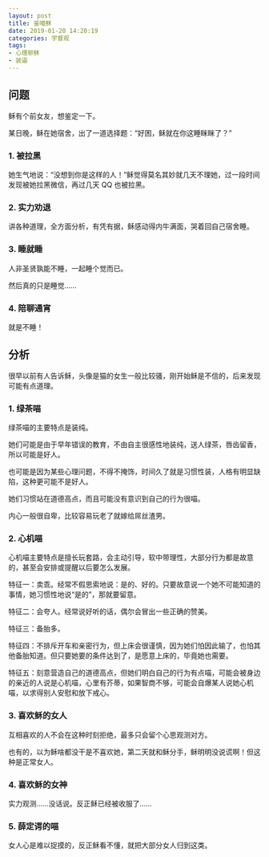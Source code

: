 ```yaml
---
layout: post
title: 鉴喵稣
date: 2019-01-20 14:20:19
categories: 宇督观
tags:
- 心理邪稣
- 装逼
---
```

## 问题

稣有个前女友，想鉴定一下。

某日晚，稣在她宿舍，出了一道选择题：“好困，稣就在你这睡眯眯了？”

### 1. 被拉黑

她生气地说：“没想到你是这样的人！”稣觉得莫名其妙就几天不理她，过一段时间发现被她拉黑微信，再过几天 QQ 也被拉黑。

### 2. 实力劝退

讲各种道理，全方面分析，有凭有据，稣感动得内牛满面，哭着回自己宿舍睡。

### 3. 睡就睡

人非圣贤孰能不睡，一起睡个觉而已。

然后真的只是睡觉……

### 4. 陪聊通宵

就是不睡！

## 分析

很早以前有人告诉稣，头像是猫的女生一般比较骚，刚开始稣是不信的，后来发现可能有点道理。

### 1. 绿茶喵

绿茶喵的主要特点是装纯。

她们可能是由于早年错误的教育，不由自主很感性地装纯，送人绿茶，唇齿留香，所以可能是好人。

也可能是因为某些心理问题，不得不掩饰，时间久了就是习惯性装，人格有明显缺陷，这种更可能不是好人。

她们习惯站在道德高点，而且可能没有意识到自己的行为很喵。

内心一般很自卑，比较容易玩老了就嫁给屌丝渣男。

### 2. 心机喵

心机喵主要特点是擅长玩套路，会主动引导，软中带理性，大部分行为都是故意的，甚至会安排或提醒以后要怎么发展。

特征一：卖乖。经常不假思索地说：是的、好的。只要故意说一个她不可能知道的事情，她习惯性地说“是的”，那就要留意。

特征二：会夸人。经常说好听的话，偶尔会冒出一些正确的赞美。

特征三：备胎多。

特征四：不排斥开车和亲密行为，但上床会很谨慎，因为她们怕因此输了，也怕其他备胎知道。但只要她要的条件达到了，是愿意上床的，毕竟她也需要。

特征五：刻意营造自己的道德高点，但她们明白自己的行为有点喵，可能会被身边的亲近的人说是心机喵，心里有芥蒂，如果智商不够，可能会自爆某人说她心机喵，以求得别人安慰和放下戒心。

### 3. 喜欢稣的女人

互相喜欢的人不会在这种时刻拒绝，最多只会留个心思观测对方。

也有的，以为稣啥都没干是不喜欢她，第二天就和稣分手，稣明明没说谎啊！但这种是正常女人。

### 4. 喜欢稣的女神

实力观测……没话说。反正稣已经被收服了……

### 5. 薛定谔的喵

女人心是难以捉摸的，反正稣看不懂，就把大部分女人归到这类。
